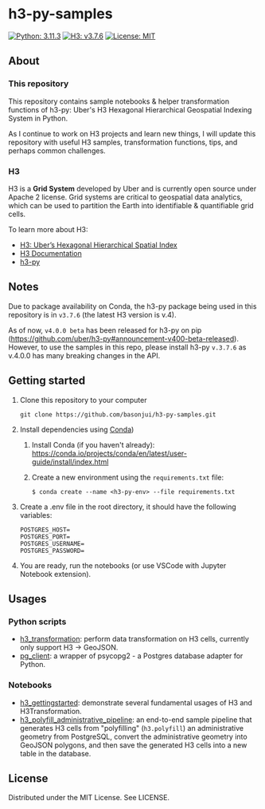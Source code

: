 # h3-py-samples

[![Python: 3.11.3](https://img.shields.io/badge/python-3.11.3-blue.svg)](https://www.python.org/downloads/release/python-3113/)
[![H3: v3.7.6](https://img.shields.io/badge/h3-v3.7.6-blue.svg)](https://github.com/uber/h3/releases/tag/v3.7.6)
[![License: MIT](https://img.shields.io/github/license/basonjui/h3-py-samples)](https://github.com/basonjui/h3-py-samples/blob/main/LICENSE)

## About

### This repository

This repository contains sample notebooks & helper transformation functions of h3-py: Uber's H3 Hexagonal Hierarchical Geospatial Indexing System in Python. 

As I continue to work on H3 projects and learn new things, I will update this repository with useful H3 samples, transformation functions, tips, and perhaps common challenges.

### H3

H3 is a **Grid System** developed by Uber and is currently open source under Apache 2 license. Grid systems are critical to geospatial data analytics, which can be used to partition the Earth into identifiable & quantifiable grid cells.

To learn more about H3:

- [H3: Uber’s Hexagonal Hierarchical Spatial Index](https://www.uber.com/en-VN/blog/h3/)
- [H3 Documentation](https://h3geo.org/docs/)
- [h3-py](https://github.com/uber/h3-py)

## Notes 

Due to package availability on Conda, the h3-py package being used in this repository is in  `v3.7.6` (the latest H3 version is v.4). 

As of now, `v4.0.0 beta` has been released for h3-py on pip (https://github.com/uber/h3-py#announcement-v400-beta-released). However, to use the samples in this repo, please install h3-py `v.3.7.6` as v.4.0.0 has many breaking changes in the API.

## Getting started

1. Clone this repository to your computer

   ```console
   git clone https://github.com/basonjui/h3-py-samples.git
   ```

2. Install dependencies using [Conda](https://docs.conda.io/en/latest/))

   1. Install Conda (if you haven't already):
      https://conda.io/projects/conda/en/latest/user-guide/install/index.html

   2. Create a new environment using the `requirements.txt` file:
      ```console
      $ conda create --name <h3-py-env> --file requirements.txt
      ```

3. Create a .env file in the root directory, it should have the following variables:

   ```properties
   POSTGRES_HOST=
   POSTGRES_PORT=
   POSTGRES_USERNAME=
   POSTGRES_PASSWORD=
   ```

4. You are ready, run the notebooks (or use VSCode with Jupyter Notebook extension).

## Usages

### Python scripts

- [h3_transformation](https://github.com/basonjui/h3-py-samples/blob/main/h3_transformation.py): perform data transformation on H3 cells, currently only support H3 -> GeoJSON.
- [pg_client](https://github.com/basonjui/h3-py-samples/blob/main/pg_client.py): a wrapper of psycopg2 - a Postgres database adapter for Python.

### Notebooks

- [h3_gettingstarted](https://github.com/basonjui/h3-py-samples/blob/main/h3_gettingstarted.ipynb): demonstrate several fundamental usages of H3 and H3Transformation.
- [h3_polyfill_administrative_pipeline](https://github.com/basonjui/h3-py-samples/blob/main/h3_polyfill_administrative_pipeline.ipynb): an end-to-end sample pipeline that generates H3 cells from "polyfilling" (`h3.polyfill`) an administrative geometry from PostgreSQL, convert the administrative geometry into GeoJSON polygons, and then save the generated H3 cells into a new table in the database.

## License

Distributed under the MIT License. See LICENSE.
